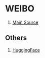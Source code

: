 # WEIBO

1. [Main Source](https://github.com/OYE93/Chinese-NLP-Corpus/tree/master/NER/Weibo)
	

## Others
1. [HuggingFace](https://huggingface.co/datasets/weibo_ner)
